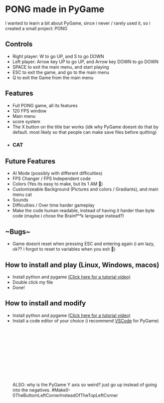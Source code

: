 # PONG made in PyGame
I wanted to learn a bit about PyGame, since i never / rarely used it, so i created a small project: PONG

## Controls
- Right player: W to go UP, and S to go DOWN
- Left player: Arrow key UP to go UP, and Arrow key DOWN to go DOWN
- SPACE to exit the main menu, and start playing
- ESC to exit the game, and go to the main menu
- Q to exit the Game from the main menu

## Features
- Full PONG game, all its features
- 120 FPS window
- Main menu
- score system
- The X button on the title bar works (idk why PyGame doesnt do that by default. most likely so that people can make save files before quitting)
- ### CAT

## Future Features
- AI Mode (possibly with different difficulties)
- FPS Changer / FPS Independent code
- Colors (Yes its easy to make, but its 1 AM 🙏)
- Customizeable Background (Pictures and colors / Gradiants), and main menu cat
- Sounds
- Difficulties / Over time harder gameplay
- Make the code human readable, instead of having it harder than byte code (maybe i chose the Brainf**k language instead?)

## ~Bugs~
- Game doesnt reset when pressing ESC and entering again (i am lazy, ok?? i forgot to reset to variables when you exit 🙏)

## How to install and play (Linux, Windows, macos)
- Install python and pygame [(Click here for a tutorial video)](https://www.youtube.com/watch?v=5uOTEOJ48G8)
- Double click my file
- Done!

## How to install and modify
- Install python and pygame [(Click here for a tutorial video)](https://www.youtube.com/watch?v=5uOTEOJ48G8)
- Install a code editor of your choice (i recommend [VSCode](https://code.visualstudio.com/download) for PyGame)\
\
\
\
\
\
\
\
\
\
\
\
ALSO: why is the PyGame Y axis so weird? just go up instead of going into the negatives. #Make0-0TheButtomLeftCornerInsteadOfTheTopLeftCorner
